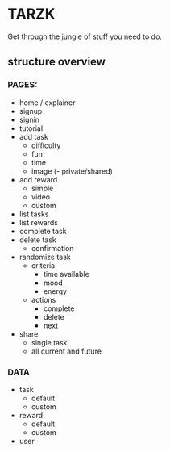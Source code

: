 # TARZK #
Get through the jungle of stuff you need to do.

## structure overview ##
### PAGES: ###
- home / explainer
- signup
- signin
- tutorial
- add task
    - difficulty
    - fun
    - time
    - image
    (- private/shared)
- add reward
    - simple
    - video
    - custom
- list tasks
- list rewards
- complete task
- delete task
    - confirmation
- randomize task
    - criteria
        - time available
        - mood
        - energy
    - actions
        - complete
        - delete
        - next
- share
    - single task
    - all current and future

### DATA ###
- task
    - default
    - custom
- reward
    - default
    - custom
- user